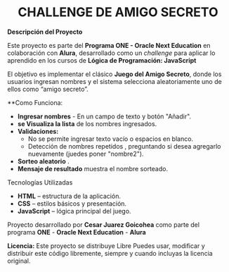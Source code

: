 <h1 align="center" >CHALLENGE DE AMIGO SECRETO</h1>
  
**Descripción del Proyecto**

Este proyecto es parte del **Programa ONE - Oracle Next Education** en colaboración con **Alura**, desarrollado como un *challenge* para aplicar lo aprendido en los cursos de **Lógica de Programación: JavaScript**

El objetivo es implementar el clásico **Juego del Amigo Secreto**, donde los usuarios ingresan nombres y el sistema selecciona aleatoriamente uno de ellos como “amigo secreto”.

**Como Funciona:

- **Ingresar nombres** - En un campo de texto y botón "Añadir".
- **se Visualiza la lista** de los nombres ingresados.
- **Validaciones:**
  - No se permite ingresar texto vacío o espacios en blanco.
  - Detección de nombres repetidos , preguntando si desea agregarlo nuevamente (juedes poner "nombre2").
- **Sorteo aleatorio** .
- **Mensaje de resultado** muestra el nombre sorteado.

Tecnologías Utilizadas

- **HTML** – estructura de la aplicación.
- **CSS** – estilos básicos y presentación.
- **JavaScript** – lógica principal del juego.

Proyecto desarrollado por **Cesar Juarez Goicohea** como parte del programa **ONE** - **Oracle Next Education** - **Alura**

**Licencia:**
Este proyecto se distribuye Libre
Puedes usar, modificar y distribuir este código libremente, siempre y cuando incluyas la licencia original.

